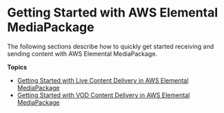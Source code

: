 # Getting Started with AWS Elemental MediaPackage<a name="getting-started"></a>

The following sections describe how to quickly get started receiving and sending content with AWS Elemental MediaPackage\.

**Topics**
+ [Getting Started with Live Content Delivery in AWS Elemental MediaPackage](getting-started-live.md)
+ [Getting Started with VOD Content Delivery in AWS Elemental MediaPackage](getting-started-vod.md)